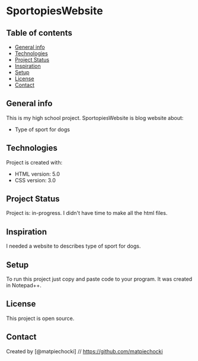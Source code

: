 # SportopiesWebsite

## Table of contents
* [General info](#general-info)
* [Technologies](#technologies)
* [Project Status](#project-status)
* [Inspiration](#inspiration)
* [Setup](#setup)
* [License](#license)
* [Contact](#contact)

## General info
This is my high school project.
SportopiesWebsite is blog website about:
* Type of sport for dogs

## Technologies
Project is created with:
* HTML version: 5.0
* CSS version: 3.0

## Project Status
Project is: in-progress.
I didn't have time to make all the html files. 

## Inspiration
I needed a website to describes type of sport for dogs. 

## Setup
To run this project just copy and paste code to your program.
It was created in Notepad++.

## License 
This project is open source.

## Contact
Created by [@matpiechocki] // https://github.com/matpiechocki
